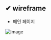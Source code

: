 ## ✔ wireframe
- 메인 페이지

![image](https://github.com/leesuuuuumm/-ICT-AI-/assets/58407737/86ceb961-62b4-4001-8b84-578409278aea)
